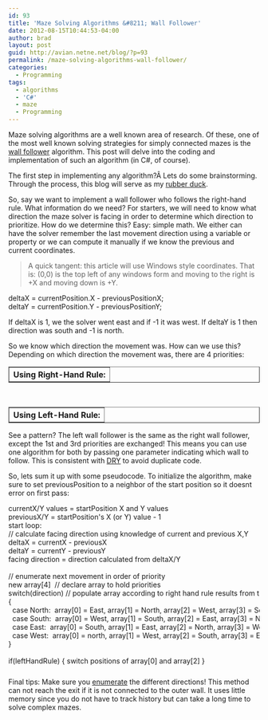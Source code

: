 ```yaml
---
id: 93
title: 'Maze Solving Algorithms &#8211; Wall Follower'
date: 2012-08-15T10:44:53-04:00
author: brad
layout: post
guid: http://avian.netne.net/blog/?p=93
permalink: /maze-solving-algorithms-wall-follower/
categories:
  - Programming
tags:
  - algorithms
  - 'C#'
  - maze
  - Programming
---
```

Maze solving algorithms are a well known area of research. Of these, one of the most well known solving strategies for simply connected mazes is the [wall follower](http://en.wikipedia.org/wiki/Maze_solving_algorithm#Wall_follower) algorithm. This post will delve into the coding and implementation of such an algorithm (in C#, of course).

<!--more-->

The first step in implementing any algorithm?Â Lets do some brainstorming. Through the process, this blog will serve as my [rubber duck](http://en.wikipedia.org/wiki/Rubber_duck_debugging).

So, say we want to implement a wall follower who follows the right-hand rule. What information do we need? For starters, we will need to know what direction the maze solver is facing in order to determine which direction to prioritize. How do we determine this? Easy: simple math. We either can have the solver remember the last movement direction using a variable or property or we can compute it manually if we know the previous and current coordinates.

> A quick tangent: this article will use Windows style coordinates. That is: (0,0) is the top left of any windows form and moving to the right is +X and moving down is +Y.

<div class="codecolorer-container text default" style="overflow:auto;white-space:nowrap;">
  <div class="text codecolorer">
    deltaX = currentPosition.X - previousPositionX;<br /> deltaY = currentPosition.Y - previousPositionY;
  </div>
</div>

If deltaX is 1, we the solver went east and if -1 it was west. If deltaY is 1 then direction was south and -1 is north.

So we know which direction the movement was. How can we use this? Depending on which direction the movement was, there are 4 priorities:<table border=1> 

<th colspan="5">
  Using Right-Hand Rule:
</th>

</table> 

&nbsp;<table border=1> 

<th colspan="5">
  Using Left-Hand Rule:
</th>

</table> 

See a pattern? The left wall follower is the same as the right wall follower, except the 1st and 3rd priorities are exchanged! This means you can use one algorithm for both by passing one parameter indicating which wall to follow. This is consistent with [DRY](http://en.wikipedia.org/wiki/Don't_repeat_yourself) to avoid duplicate code.

So, lets sum it up with some pseudocode. To initialize the algorithm, make sure to set previousPosition to a neighbor of the start position so it doesnt error on first pass:

<div class="codecolorer-container text default" style="overflow:auto;white-space:nowrap;">
  <div class="text codecolorer">
    currentX/Y values = startPosition X and Y values<br /> previousX/Y = startPosition's X (or Y) value - 1
  </div>
</div>

<div class="codecolorer-container text default" style="overflow:auto;white-space:nowrap;height:300px;">
  <div class="text codecolorer">
    start loop:<br /> // calculate facing direction using knowledge of current and previous X,Y<br /> deltaX = currentX - previousX<br /> deltaY = currentY - previousY<br /> facing direction = direction calculated from deltaX/Y<br /> <br /> // enumerate next movement in order of priority<br /> new array[4] &nbsp;// declare array to hold priorities<br /> switch(direction) // populate array according to right hand rule results from table above<br /> {<br /> &nbsp; case North: &nbsp;array[0] = East, array[1] = North, array[2] = West, array[3] = South<br /> &nbsp; case South: &nbsp;array[0] = West, array[1] = South, array[2] = East, array[3] = North<br /> &nbsp; case East: &nbsp;array[0] = South, array[1] = East, array[2] = North, array[3] = West<br /> &nbsp; case West: &nbsp;array[0] = north, array[1] = West, array[2] = South, array[3] = East<br /> }<br /> <br /> if(leftHandRule) { switch positions of array[0] and array[2] }<br /> <br /> for each direction in array<br /> {<br /> &nbsp; calculate new X and Y<br /> &nbsp; if new X/Y == finish, all done!<br /> &nbsp; if newX/Y is not out of bounds and is reachable (no walls obstructing passage)<br /> &nbsp; then previous = current and current = newX/Y (also break out of foreach loop)<br /> }<br /> end loop
  </div>
</div>

Final tips: Make sure you [enumerate](http://msdn.microsoft.com/en-us/library/sbbt4032.aspx) the different directions! This method can not reach the exit if it is not connected to the outer wall. It uses little memory since you do not have to track history but can take a long time to solve complex mazes.
